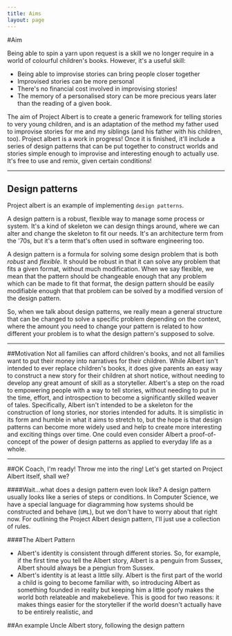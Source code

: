 ```yaml
---
title: Aims
layout: page
---
```


#Aim

Being able to spin a yarn upon request is a skill we no longer require in a world of colourful children's books. However, it's a useful skill:

* Being able to improvise stories can bring people closer together
* Improvised stories can be more personal
* There's no financial cost involved in improvising stories!
* The memory of a personalised story can be more precious years later than the reading of a given book.

The aim of Project Albert is to create a generic framework for telling stories to very young children, and is an adaptation of the method my father used to improvise stories for me and my siblings (and his father with his children, too).
Project albert is a work in progress! Once it is finished, it'll include a series of design patterns that can be put together to construct worlds and stories simple enough to improvise and interesting enough to actually use. It's free to use and remix, given certain conditions!

---
## Design patterns
Project albert is an example of implementing `design patterns`.

A design pattern is a robust, flexible way to manage some process or system. It's a kind of skeleton we can design things around, where we can alter and change the skeleton to fit our needs. It's an architecture term from the '70s, but it's a term that's often used in software engineering too. 

A design pattern is a formula for solving some design problem that is both *robust* and *flexible*. It should be robust in that it can solve any problem that fits a given format, without much modification. When we say flexible, we mean that the pattern should be changeable enough that any problem which can be made to fit that format, the design pattern should be easily modifiable enough that that problem can be solved by a modified version of the design pattern. 

So, when we talk about design patterns, we really mean a general structure that can be changed to solve a specific problem depending on the context, where the amount you need to change your pattern is related to how different your problem is to what the design pattern's supposed to solve.


---
##Motivation
Not all families can afford children's books, and not all families want to put their money into narratives for their children. While Albert isn't intended to ever replace children's books, it does give parents an easy way to construct a new story for their children at short notice, without needing to develop any great amount of skill as a storyteller. Albert's a step on the road to empowering people with a way to tell stories, without needing to put in the time, effort, and introspection to become a significantly skilled weaver of tales. 
Specifically, Albert isn't intended to be a skeleton for the construction of long stories, nor stories intended for adults. It is simplistic in its form and humble in what it aims to stretch to, but the hope is that design patterns can become more widely used and help to create more interesting and exciting things over time. 
One could even consider Albert a proof-of-concept of the power of design patterns as applied to everyday life as a whole. 

---
##OK Coach, I'm ready! Throw me into the ring!
Let's get started on Project Albert itself, shall we?

####Wait...what does a design pattern even look like?
A design pattern usually looks like a series of steps or conditions. In Computer Science, we have a special language for diagramming how systems should be constructed and behave (`UML`), but we don't have to worry about that right now. For outlining the Project Albert design pattern, I'll just use a collection of rules.


####The Albert Pattern 

* Albert's identity is consistent through different stories. 
So, for example, if the first time you tell the Albert story, Albert is a penguin from Sussex, Albert should always be a pengiun from Sussex. 
* Albert's identity is at least a little silly.
Albert is the first part of the world a child is going to become familiar with, so introducing Albert as something founded in reality but keeping him a little goofy makes the world both relateable and makebelieve. This is good for two reasons: it makes things easier for the storyteller if the world doesn't actually have to be entirely realistic, and 


##An example Uncle Albert story, following the design pattern

<!--
---TEMPTEMPTEMPTEMPTEMP--- 


An example of a design pattern from software design occurs when you give a computer an input, and the programmer doesn't know exactly what they might want to do with it. So, they have the computer construct a virtual pipe that the input travels down, and tell the computer that, at different stages of the pipe, the computer should make changes to the information in different ways. Like a real copper pipe and some apples rolling through it. If you put some water at the beginning of the pipe, and some sugar at the end, the apple would get wet at first and then get sugar stuck to it. The computer design pattern is to create these virtual pipes, and then add different things to do to the appl
-->
